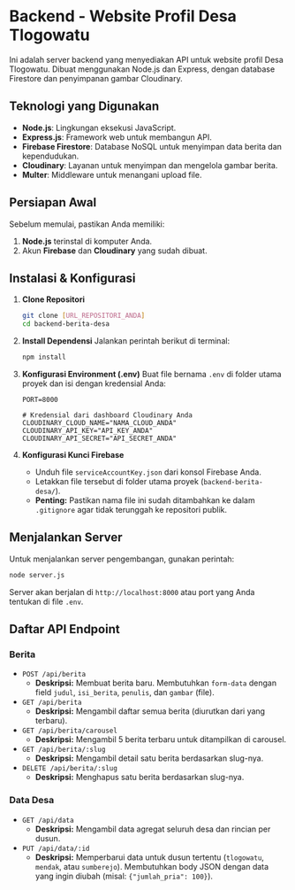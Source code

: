# Backend - Website Profil Desa Tlogowatu

Ini adalah server backend yang menyediakan API untuk website profil Desa Tlogowatu. Dibuat menggunakan Node.js dan Express, dengan database Firestore dan penyimpanan gambar Cloudinary.

## Teknologi yang Digunakan

* **Node.js**: Lingkungan eksekusi JavaScript.
* **Express.js**: Framework web untuk membangun API.
* **Firebase Firestore**: Database NoSQL untuk menyimpan data berita dan kependudukan.
* **Cloudinary**: Layanan untuk menyimpan dan mengelola gambar berita.
* **Multer**: Middleware untuk menangani upload file.

## Persiapan Awal

Sebelum memulai, pastikan Anda memiliki:

1.  **Node.js** terinstal di komputer Anda.
2.  Akun **Firebase** dan **Cloudinary** yang sudah dibuat.

## Instalasi & Konfigurasi

1.  **Clone Repositori**
    ```bash
    git clone [URL_REPOSITORI_ANDA]
    cd backend-berita-desa
    ```

2.  **Install Dependensi**
    Jalankan perintah berikut di terminal:
    ```bash
    npm install
    ```

3.  **Konfigurasi Environment (.env)**
    Buat file bernama `.env` di folder utama proyek dan isi dengan kredensial Anda:
    ```
    PORT=8000

    # Kredensial dari dashboard Cloudinary Anda
    CLOUDINARY_CLOUD_NAME="NAMA_CLOUD_ANDA"
    CLOUDINARY_API_KEY="API_KEY_ANDA"
    CLOUDINARY_API_SECRET="API_SECRET_ANDA"
    ```

4.  **Konfigurasi Kunci Firebase**
    * Unduh file `serviceAccountKey.json` dari konsol Firebase Anda.
    * Letakkan file tersebut di folder utama proyek (`backend-berita-desa/`).
    * **Penting:** Pastikan nama file ini sudah ditambahkan ke dalam `.gitignore` agar tidak terunggah ke repositori publik.

## Menjalankan Server

Untuk menjalankan server pengembangan, gunakan perintah:
```bash
node server.js
```
Server akan berjalan di `http://localhost:8000` atau port yang Anda tentukan di file `.env`.

## Daftar API Endpoint

### Berita
-   `POST /api/berita`
    -   **Deskripsi:** Membuat berita baru. Membutuhkan `form-data` dengan field `judul`, `isi_berita`, `penulis`, dan `gambar` (file).
-   `GET /api/berita`
    -   **Deskripsi:** Mengambil daftar semua berita (diurutkan dari yang terbaru).
-   `GET /api/berita/carousel`
    -   **Deskripsi:** Mengambil 5 berita terbaru untuk ditampilkan di carousel.
-   `GET /api/berita/:slug`
    -   **Deskripsi:** Mengambil detail satu berita berdasarkan slug-nya.
-   `DELETE /api/berita/:slug`
    -   **Deskripsi:** Menghapus satu berita berdasarkan slug-nya.

### Data Desa
-   `GET /api/data`
    -   **Deskripsi:** Mengambil data agregat seluruh desa dan rincian per dusun.
-   `PUT /api/data/:id`
    -   **Deskripsi:** Memperbarui data untuk dusun tertentu (`tlogowatu`, `mendak`, atau `sumberejo`). Membutuhkan body JSON dengan data yang ingin diubah (misal: `{"jumlah_pria": 100}`).